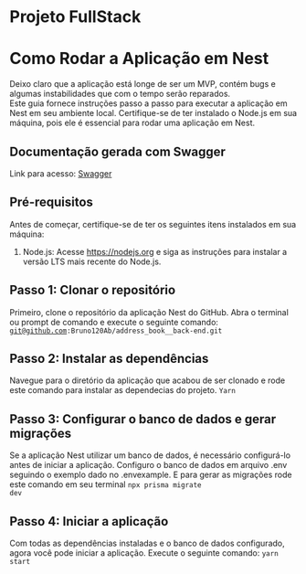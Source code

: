 # Projeto FullStack

# Como Rodar a Aplicação em Nest

Deixo claro que a aplicação está longe de ser um MVP, contém bugs e algumas instabilidades que com o tempo serão reparados.
<br>
Este guia fornece instruções passo a passo para executar a aplicação em Nest em seu ambiente local. Certifique-se de ter instalado o Node.js em sua máquina, pois ele é essencial para rodar uma aplicação em Nest.

## Documentação gerada com Swagger
Link para acesso: <a href='http://localhost:8080/api#/' target='_blank'>Swagger</a>
## Pré-requisitos

Antes de começar, certifique-se de ter os seguintes itens instalados em sua máquina:

1. Node.js: Acesse https://nodejs.org e siga as instruções para instalar a versão LTS mais recente do Node.js.

## Passo 1: Clonar o repositório

Primeiro, clone o repositório da aplicação Nest do GitHub. Abra o terminal ou prompt de comando e execute o seguinte comando:
<code>git@github.com:Bruno120Ab/address_book__back-end.git</code>

## Passo 2: Instalar as dependências

Navegue para o diretório da aplicação que acabou de ser clonado e rode este comando para instalar as dependecias do projeto.
<code>Yarn</code>



## Passo 3: Configurar o banco de dados e gerar migrações

Se a aplicação Nest utilizar um banco de dados, é necessário configurá-lo antes de iniciar a aplicação. Configuro o banco de dados em arquivo .env seguindo o exemplo dado no .envexample. E para gerar as migrações rode este comando em seu terminal
<code>npx prisma migrate dev</code>

## Passo 4: Iniciar a aplicação

Com todas as dependências instaladas e o banco de dados configurado, agora você pode iniciar a aplicação. Execute o seguinte comando:
<code>yarn start</code>

